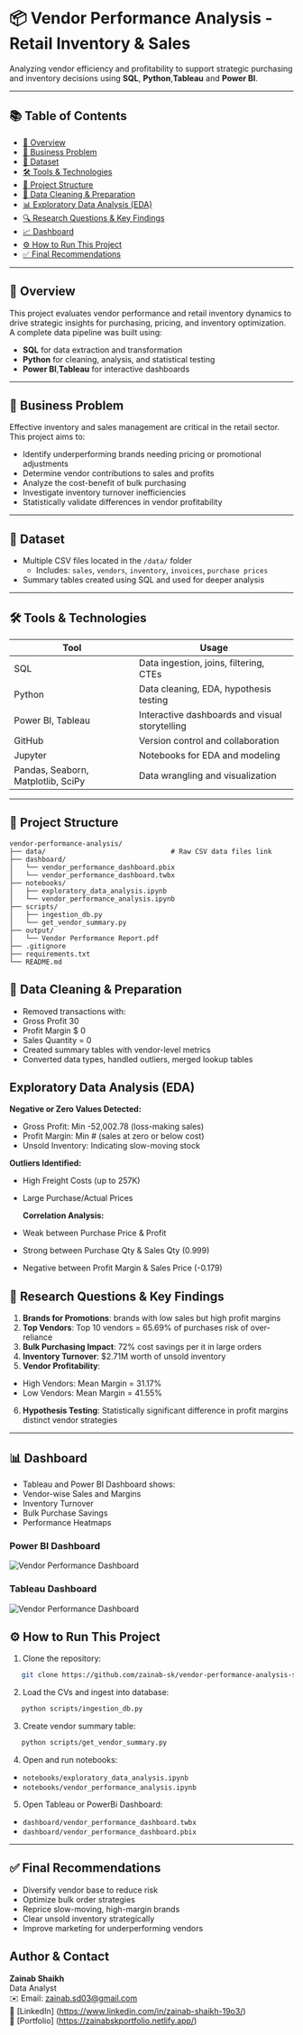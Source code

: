 # 📦 Vendor Performance Analysis - Retail Inventory & Sales

Analyzing vendor efficiency and profitability to support strategic purchasing and inventory decisions using **SQL**, **Python**,**Tableau** and **Power BI**.

---

## 📚 Table of Contents

- [📌 Overview](#-overview)
- [💼 Business Problem](#-business-problem)
- [📂 Dataset](#-dataset)
- [🛠️ Tools & Technologies](#-tools--technologies)
- [📁 Project Structure](#-project-structure)
- [🧹 Data Cleaning & Preparation](#-data-cleaning--preparation)
- [📊 Exploratory Data Analysis (EDA)](#-exploratory-data-analysis-eda)
- [🔍 Research Questions & Key Findings](#-research-questions--key-findings)
- [📈 Dashboard](#-dashboard)
- [⚙️ How to Run This Project](#️-how-to-run-this-project)
- [✅ Final Recommendations](#-final-recommendations)

---

## 📌 Overview

This project evaluates vendor performance and retail inventory dynamics to drive strategic insights for purchasing, pricing, and inventory optimization. A complete data pipeline was built using:

- **SQL** for data extraction and transformation
- **Python** for cleaning, analysis, and statistical testing
- **Power BI**,**Tableau** for interactive dashboards

---

## 💼 Business Problem

Effective inventory and sales management are critical in the retail sector. This project aims to:

- Identify underperforming brands needing pricing or promotional adjustments
- Determine vendor contributions to sales and profits
- Analyze the cost-benefit of bulk purchasing
- Investigate inventory turnover inefficiencies
- Statistically validate differences in vendor profitability

---

## 📂 Dataset

- Multiple CSV files located in the `/data/` folder
  - Includes: `sales`, `vendors`, `inventory`, `invoices`, `purchase prices`
- Summary tables created using SQL and used for deeper analysis

---

## 🛠️ Tools & Technologies

| Tool                               | Usage                                          |
| ---------------------------------- | ---------------------------------------------- |
| SQL                                | Data ingestion, joins, filtering, CTEs         |
| Python                             | Data cleaning, EDA, hypothesis testing         |
| Power BI, Tableau                  | Interactive dashboards and visual storytelling |
| GitHub                             | Version control and collaboration              |
| Jupyter                            | Notebooks for EDA and modeling                 |
| Pandas, Seaborn, Matplotlib, SciPy | Data wrangling and visualization               |

---

## 📁 Project Structure

```plaintext
vendor-performance-analysis/
├── data/                               # Raw CSV data files link
├── dashboard/
│   └── vendor_performance_dashboard.pbix
│   └── vendor_performance_dashboard.twbx
├── notebooks/
│   ├── exploratory_data_analysis.ipynb
│   └── vendor_performance_analysis.ipynb
├── scripts/
│   ├── ingestion_db.py
│   └── get_vendor_summary.py
├── output/
│   └── Vendor Performance Report.pdf
├── .gitignore
├── requirements.txt
└── README.md
```

## 🧹 Data Cleaning & Preparation

- Removed transactions with:
- Gross Profit 30
- Profit Margin $ 0
- Sales Quantity = 0
- Created
  summary tables with vendor-level metrics
- Converted data types, handled outliers, merged lookup tables

## Exploratory Data Analysis (EDA)

**Negative or Zero Values Detected:**

- Gross Profit: Min -52,002.78 (loss-making sales)
- Profit Margin: Min # (sales at zero or below cost)
- Unsold Inventory: Indicating slow-moving stock

**Outliers Identified:**

- High Freight Costs (up to 257K)
- Large Purchase/Actual Prices

  **Correlation Analysis:**

- Weak between Purchase Price & Profit
- Strong between Purchase Qty & Sales Qty (0.999)
- Negative between Profit Margin & Sales Price (-0.179)

## 🔎 Research Questions & Key Findings

1. **Brands for Promotions**:
   brands with low sales but high profit margins
2. **Top Vendors**: Top 10 vendors
   = 65.69% of purchases risk of over-reliance
3. **Bulk Purchasing Impact**: 72% cost savings per it in large orders
4. **Inventory Turnover**: $2.71M worth of unsold inventory
5. **Vendor Profitability**:

- High Vendors: Mean Margin = 31.17%
- Low Vendors: Mean Margin = 41.55%

6. **Hypothesis Testing**: Statistically significant difference in profit margins distinct vendor strategies

---

## 📊 Dashboard

- Tableau and Power BI Dashboard shows:
- Vendor-wise Sales and Margins
- Inventory Turnover
- Bulk Purchase Savings
- Performance Heatmaps

### Power BI Dashboard

![Vendor Performance Dashboard](images/dashboard_powerbi.jpeg)

### Tableau Dashboard

![Vendor Performance Dashboard](images/dashboard_tableau.png)

## ⚙️ How to Run This Project

1. Clone the repository:

```bash
   git clone https://github.com/zainab-sk/vendor-performance-analysis-sql-python-tableau-powerbi.git
```

2. Load the CVs and ingest into database:

```bash
   python scripts/ingestion_db.py
```

3. Create vendor summary table:

```bash
   python scripts/get_vendor_summary.py
```

4. Open and run notebooks:

- `notebooks/exploratory_data_analysis.ipynb`
- `notebooks/vendor_performance_analysis.ipynb`

5. Open Tableau or PowerBi Dashboard:

- `dashboard/vendor_performance_dashboard.twbx`
- `dashboard/vendor_performance_dashboard.pbix`

---

## ✅ Final Recommendations

- Diversify vendor base to reduce risk
- Optimize bulk order strategies
- Reprice slow-moving, high-margin brands
- Clear unsold inventory strategically
- Improve marketing for underperforming vendors

## Author & Contact

**Zainab Shaikh** <br>
Data Analyst <br>
✉️ Email: zainab.sd03@gmail.com<br>
🔗 [LinkedIn] (https://www.linkedin.com/in/zainab-shaikh-19o3/)<br>
🔗 [Portfolio] (https://zainabskportfolio.netlify.app/)
